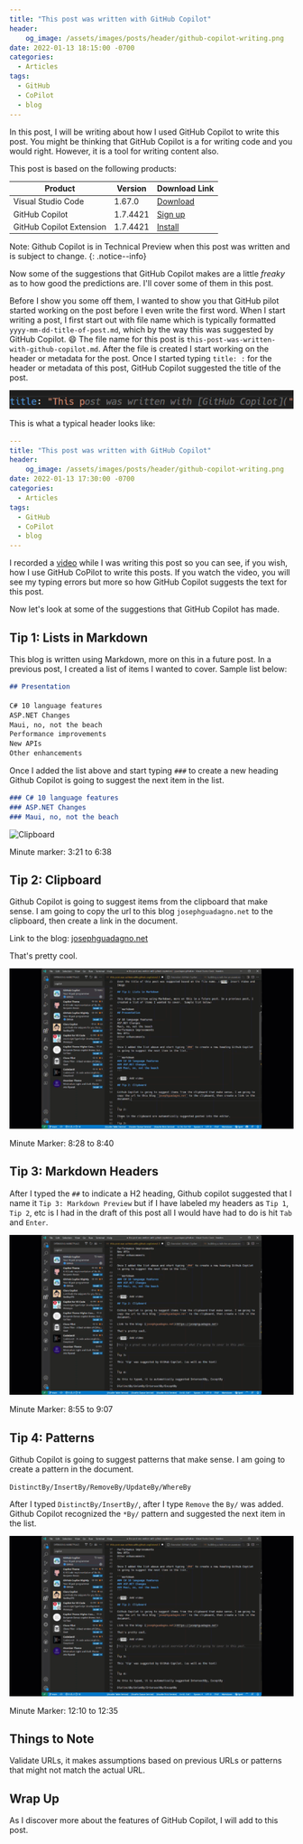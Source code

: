 ```yaml
---
title: "This post was written with GitHub Copilot"
header:
    og_image: /assets/images/posts/header/github-copilot-writing.png
date: 2022-01-13 18:15:00 -0700
categories:
  - Articles
tags:
  - GitHub
  - CoPilot
  - blog
---
```

In this post, I will be writing about how I used GitHub Copilot to write this post. You might be thinking that GitHub Copilot is a for writing code and you would right. However, it is a tool for writing content also.

This post is based on the following products:

| Product | Version | Download Link |
| ------- | ------- | ------------- |
| Visual Studio Code | 1.67.0 | [Download](https://code.visualstudio.com/Download) |
| GitHub Copilot | 1.7.4421 | [Sign up](https://copilot.github.com/) |
| GitHub Copilot Extension | 1.7.4421 | [Install](https://marketplace.visualstudio.com/items?itemName=GitHub.copilot) |

Note: Github Copilot is in Technical Preview when this post was written and is subject to change.
{: .notice--info}

Now some of the suggestions that GitHub Copilot makes are a little *freaky* as to how good the predictions are. I'll cover some of them in this post.

Before I show you some off them, I wanted to show you that GitHub pilot started working on the post before I even write the first word. When I start writing a post, I first start out with file name which is typically formatted `yyyy-mm-dd-title-of-post.md`, which by the way this was suggested by GitHub Copilot. :smile: The file name for this post is `this-post-was-written-with-github-copilot.md`. After the file is created I start working on the header or metadata for the post. Once I started typing `title: :` for the header or metadata of this post, GitHub Copilot suggested the title of the post.

![Title Suggestion](/assets/images/posts/github-copilot-title.png)

This is what a typical header looks like:

```yaml
---
title: "This post was written with GitHub Copilot"
header:
    og_image: /assets/images/posts/header/github-copilot-writing.png
date: 2022-01-13 17:30:00 -0700
categories:
  - Articles
tags:
  - GitHub
  - CoPilot
  - blog
---
```

I recorded a [video](https://www.youtube.com/watch?v=-xK215uA6QI) while I was writing this post so you can see, if you wish, how I use GitHub CoPilot to write this posts. If you watch the video, you will see my typing errors but more so how GitHub Copilot suggests the text for this post.

Now let's look at some of the suggestions that GitHub Copilot has made.

## Tip 1: Lists in Markdown

This blog is written using Markdown, more on this in a future post. In a previous post, I created a list of items I wanted to cover.  Sample list below:

```markdown
## Presentation

C# 10 language features
ASP.NET Changes
Maui, no, not the beach
Performance improvements
New APIs
Other enhancements
```

Once I added the list above and start typing `###` to create a new heading Github Copilot is going to suggest the next item in the list.

```markdown
### C# 10 language features
### ASP.NET Changes
### Maui, no, not the beach
```

![Clipboard](/assets/images/posts/github-copilot-lists.gif)

Minute marker: 3:21 to 6:38

## Tip 2: Clipboard

Github Copilot is going to suggest items from the clipboard that make sense. I am going to copy the url to this blog `josephguadagno.net` to the clipboard, then create a link in the document.

Link to the blog: [josephguadagno.net](https://josephguadagno.net)

That's pretty cool.

![Clipboard](/assets/images/posts/github-copilot-clipboard.gif)

Minute Marker: 8:28 to 8:40

## Tip 3: Markdown Headers

After I typed the `##` to indicate a H2 heading, Github copilot suggested that I name it `Tip 3: Markdown Preview` but if I have labeled my headers as `Tip 1`, `Tip 2`, etc is I had in the draft of this post all I would have had to do is hit `Tab` and `Enter`.

![Headers](/assets/images/posts/github-copilot-headers.gif)

Minute Marker: 8:55 to 9:07

## Tip 4: Patterns

Github Copilot is going to suggest patterns that make sense. I am going to create a pattern in the document.

`DistinctBy/InsertBy/RemoveBy/UpdateBy/WhereBy`

After I typed `DistinctBy/InsertBy/`, after I type `Remove` the `By/` was added. Github Copilot recognized the `*By/` pattern and suggested the next item in the list.

![Headers](/assets/images/posts/github-copilot-headers.gif)

Minute Marker: 12:10 to 12:35

## Things to Note

Validate URLs, it makes assumptions based on previous URLs or patterns that might not match the actual URL.

## Wrap Up

As I discover more about the features of GitHub Copilot, I will add to this post.

